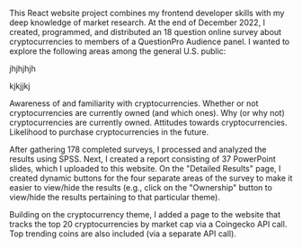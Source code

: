 This React website project combines my frontend developer skills with my deep knowledge of market research. At the end of December 2022, I created, programmed, and distributed an 18 question online survey about cryptocurrencies to members of a QuestionPro Audience panel. I wanted to explore the following areas among the general U.S. public:

jhjhjhjh

kjkjjkj

Awareness of and familiarity with cryptocurrencies.
Whether or not cryptocurrencies are currently owned (and which ones).
Why (or why not) cryptocurrencies are currently owned.
Attitudes towards cryptocurrencies.
Likelihood to purchase cryptocurrencies in the future.

After gathering 178 completed surveys, I processed and analyzed the results using SPSS. Next, I created a report consisting of 37 PowerPoint slides, which I uploaded to this website. On the "Detailed Results" page, I created dynamic buttons for the four separate areas of the survey to make it easier to view/hide the results (e.g., click on the "Ownership" button to view/hide the results pertaining to that particular theme). 

Building on the cryptocurrency theme, I added a page to the website that tracks the top 20 cryptocurrencies by market cap via a Coingecko API call. Top trending coins are also included (via a separate API call). 

